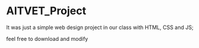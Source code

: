 AITVET_Project
==============

It was just a simple web design project in our class with HTML, CSS and JS; 

feel free to download and modify 
